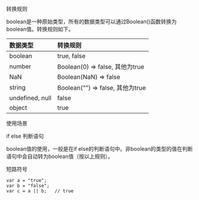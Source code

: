 转换规则

boolean是一种原始类型，所有的数据类型可以通过Boolean\(\)函数转换为boolean值。转换规则如下。

| 数据类型 | 转换规则 |
| :--- | :--- |
| boolean | true, false |
| number | Boolean\(0\) =&gt; false, 其他为true |
| NaN | Boolean\(NaN\) =&gt; false |
| string | Boolean\(""\) =&gt; false, 其他为true |
| undefined, null | false |
| object | true |

使用场景

if else 判断语句

boolean值的使用，一般是在if else的判断语句中。非boolean的类型的值在判断语句中会自动转为boolean值（按以上规则）。

短路符号

```
var a = "true";
var b = "false";
var c = a || b;   // true
```



